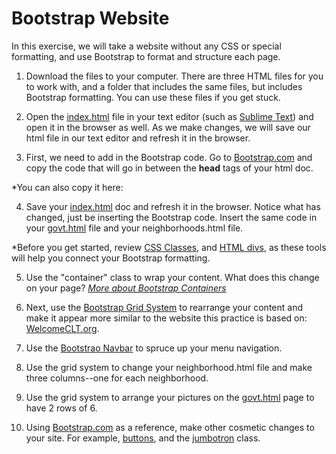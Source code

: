 # Bootstrap Website

In this exercise, we will take a website without any CSS or special formatting, and use Bootstrap to format and structure each page.

1. Download the files to your computer. There are three HTML files for you to work with, and a folder that includes the same files, but includes Bootstrap formatting. You can use these files if you get stuck.

2. Open the <a href="https://github.com/LibraryCodeLab/BootstrapWebsite/blob/master/index.html">index.html</a> file in your text editor (such as <a href="www.sublimetext.com">Sublime Text</a>) and open it in the browser as well. As we make changes, we will save our html file in our text editor and refresh it in the browser.

3. First, we need to add in the Bootstrap code. Go to <a href="www.bootstrap.com">Bootstrap.com</a> and copy the code that will go in between the <b>head</b> tags of your html doc.
 
 *You can also copy it here:
 <blockquote>
 <link rel="stylesheet" href="https://stackpath.bootstrapcdn.com/bootstrap/4.1.3/css/bootstrap.min.css" integrity="sha384-MCw98/SFnGE8fJT3GXwEOngsV7Zt27NXFoaoApmYm81iuXoPkFOJwJ8ERdknLPMO" crossorigin="anonymous">
<script src="https://code.jquery.com/jquery-3.3.1.slim.min.js" integrity="sha384-q8i/X+965DzO0rT7abK41JStQIAqVgRVzpbzo5smXKp4YfRvH+8abtTE1Pi6jizo" crossorigin="anonymous"></script>
<script src="https://cdnjs.cloudflare.com/ajax/libs/popper.js/1.14.3/umd/popper.min.js" integrity="sha384-ZMP7rVo3mIykV+2+9J3UJ46jBk0WLaUAdn689aCwoqbBJiSnjAK/l8WvCWPIPm49" crossorigin="anonymous"></script>
<script src="https://stackpath.bootstrapcdn.com/bootstrap/4.1.3/js/bootstrap.min.js" integrity="sha384-ChfqqxuZUCnJSK3+MXmPNIyE6ZbWh2IMqE241rYiqJxyMiZ6OW/JmZQ5stwEULTy" crossorigin="anonymous"></script> </blockquote>


4. Save your <a href="https://github.com/LibraryCodeLab/BootstrapWebsite/blob/master/index.html">index.html</a> doc and refresh it in the browser. Notice what has changed, just be inserting the Bootstrap code. Insert the same code in your <a href="https://github.com/LibraryCodeLab/BootstrapWebsite/blob/master/govt.html">govt.html</a> file and your neighborhoods.html file.

*Before you get started, review <a href="https://www.w3schools.com/cssref/sel_class.asp">CSS Classes</a>, and <a href="https://www.w3schools.com/tags/tag_div.asp">HTML divs</a>, as these tools will help you connect your Bootstrap formatting.

5. Use the "container" class to wrap your content. What does this change on your page? <a href="https://www.quackit.com/bootstrap/bootstrap_4/tutorial/bootstrap_containers.cfm"><em>More about Bootstrap Containers</em></a>

6. Next, use the <a href="https://getbootstrap.com/docs/4.0/layout/grid/">Bootstrap Grid System</a> to rearrange your content and make it appear more similar to the website this practice is based on: <a href="www.welcomeclt.org">WelcomeCLT.org</a>.

7. Use the <a href="https://getbootstrap.com/docs/4.0/components/navbar/">Bootstrao Navbar</a> to spruce up your menu navigation.

8. Use the grid system to change your neighborhood.html file and make three columns--one for each neighborhood.

9. Use the grid system to arrange your pictures on the <a href="https://github.com/LibraryCodeLab/BootstrapWebsite/blob/master/govt.html">govt.html</a> page to have 2 rows of 6.
 
10. Using <a href="https://getbootstrap.com/docs/4.0/components/alerts/">Bootstrap.com</a> as a reference, make other cosmetic changes to your site. For example, <a href="https://getbootstrap.com/docs/4.0/components/buttons/">buttons</a>, and the <a href="https://getbootstrap.com/docs/4.0/components/jumbotron/">jumbotron</a> class.

